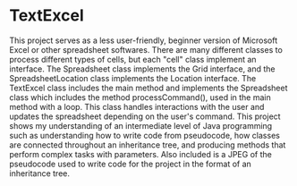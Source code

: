 # TextExcel
This project serves as a less user-friendly, beginner version of Microsoft Excel or other spreadsheet softwares. 
There are many different classes to process different types of cells, but each "cell" class implement an interface.
The Spreadsheet class implements the Grid interface, and the SpreadsheetLocation class implements the Location interface.
The TextExcel class includes the main method and implements the Spreadsheet class which includes the method processCommand(), used in the main method with a loop. This class handles interactions with the user and updates the spreadsheet depending on the user's command.
This project shows my understanding of an intermediate level of Java programming such as understanding how to write code from pseudocode, how classes are connected throughout an inheritance tree, and producing methods that perform complex tasks with parameters.
Also included is a JPEG of the pseudocode used to write code for the project in the format of an inheritance tree.
